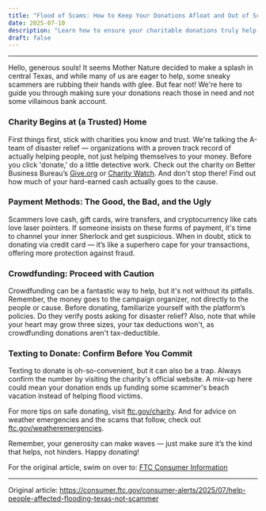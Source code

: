 ```yaml
---
title: "Flood of Scams: How to Keep Your Donations Afloat and Out of Scammers’ Pockets!"
date: 2025-07-10
description: "Learn how to ensure your charitable donations truly help flood victims and not line a scammer's pockets."
draft: false
---
```


---

Hello, generous souls! It seems Mother Nature decided to make a splash in central Texas, and while many of us are eager to help, some sneaky scammers are rubbing their hands with glee. But fear not! We're here to guide you through making sure your donations reach those in need and not some villainous bank account.

### Charity Begins at (a Trusted) Home

First things first, stick with charities you know and trust. We're talking the A-team of disaster relief — organizations with a proven track record of actually helping people, not just helping themselves to your money. Before you click 'donate,' do a little detective work. Check out the charity on Better Business Bureau’s [Give.org](https://www.give.org) or [Charity Watch](https://www.charitywatch.org). And don't stop there! Find out how much of your hard-earned cash actually goes to the cause.

### Payment Methods: The Good, the Bad, and the Ugly

Scammers love cash, gift cards, wire transfers, and cryptocurrency like cats love laser pointers. If someone insists on these forms of payment, it's time to channel your inner Sherlock and get suspicious. When in doubt, stick to donating via credit card — it’s like a superhero cape for your transactions, offering more protection against fraud.

### Crowdfunding: Proceed with Caution

Crowdfunding can be a fantastic way to help, but it's not without its pitfalls. Remember, the money goes to the campaign organizer, not directly to the people or cause. Before donating, familiarize yourself with the platform’s policies. Do they verify posts asking for disaster relief? Also, note that while your heart may grow three sizes, your tax deductions won't, as crowdfunding donations aren't tax-deductible.

### Texting to Donate: Confirm Before You Commit

Texting to donate is oh-so-convenient, but it can also be a trap. Always confirm the number by visiting the charity's official website. A mix-up here could mean your donation ends up funding some scammer's beach vacation instead of helping flood victims.

For more tips on safe donating, visit [ftc.gov/charity](https://ftc.gov/charity). And for advice on weather emergencies and the scams that follow, check out [ftc.gov/weatheremergencies](https://ftc.gov/weatheremergencies).

Remember, your generosity can make waves — just make sure it’s the kind that helps, not hinders. Happy donating!

For the original article, swim on over to: [FTC Consumer Information](https://www.consumer.ftc.gov/articles/0074-giving-charity)

---
Original article: https://consumer.ftc.gov/consumer-alerts/2025/07/help-people-affected-flooding-texas-not-scammer